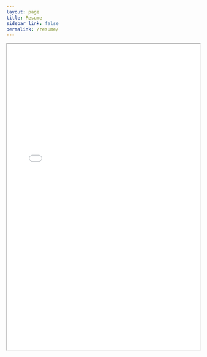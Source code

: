 ```yaml
---
layout: page
title: Resume
sidebar_link: false
permalink: /resume/
---
```

<div id='resume-embed' class="resume-embed">
    <iframe src="/assets/danialramzan_resume.pdf" width="100%" height="800px">
        This browser does not support PDFs. Please download the PDF to view it:
        <a href="/assets/danialramzan_resume.pdf">Download PDF</a>.
    </iframe>
</div>
